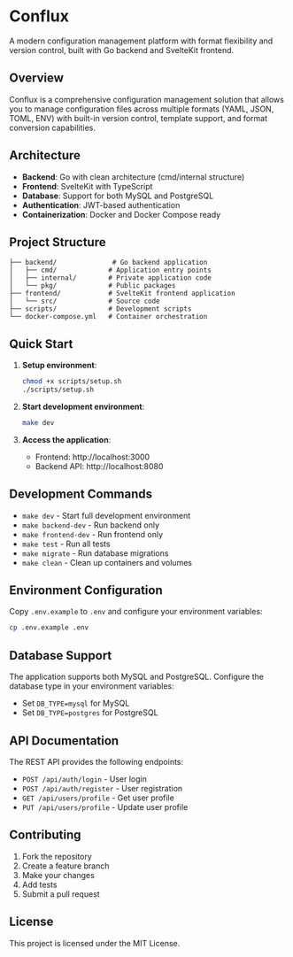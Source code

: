 # Conflux

A modern configuration management platform with format flexibility and version control, built with Go backend and SvelteKit frontend.

## Overview

Conflux is a comprehensive configuration management solution that allows you to manage configuration files across multiple formats (YAML, JSON, TOML, ENV) with built-in version control, template support, and format conversion capabilities.

## Architecture

- **Backend**: Go with clean architecture (cmd/internal structure)
- **Frontend**: SvelteKit with TypeScript
- **Database**: Support for both MySQL and PostgreSQL
- **Authentication**: JWT-based authentication
- **Containerization**: Docker and Docker Compose ready

## Project Structure

```
├── backend/              # Go backend application
│   ├── cmd/             # Application entry points
│   ├── internal/        # Private application code
│   └── pkg/             # Public packages
├── frontend/            # SvelteKit frontend application
│   └── src/             # Source code
├── scripts/             # Development scripts
└── docker-compose.yml   # Container orchestration
```

## Quick Start

1. **Setup environment**:
   ```bash
   chmod +x scripts/setup.sh
   ./scripts/setup.sh
   ```

2. **Start development environment**:
   ```bash
   make dev
   ```

3. **Access the application**:
   - Frontend: http://localhost:3000
   - Backend API: http://localhost:8080

## Development Commands

- `make dev` - Start full development environment
- `make backend-dev` - Run backend only
- `make frontend-dev` - Run frontend only
- `make test` - Run all tests
- `make migrate` - Run database migrations
- `make clean` - Clean up containers and volumes

## Environment Configuration

Copy `.env.example` to `.env` and configure your environment variables:

```bash
cp .env.example .env
```

## Database Support

The application supports both MySQL and PostgreSQL. Configure the database type in your environment variables:

- Set `DB_TYPE=mysql` for MySQL
- Set `DB_TYPE=postgres` for PostgreSQL

## API Documentation

The REST API provides the following endpoints:

- `POST /api/auth/login` - User login
- `POST /api/auth/register` - User registration
- `GET /api/users/profile` - Get user profile
- `PUT /api/users/profile` - Update user profile

## Contributing

1. Fork the repository
2. Create a feature branch
3. Make your changes
4. Add tests
5. Submit a pull request

## License

This project is licensed under the MIT License.
